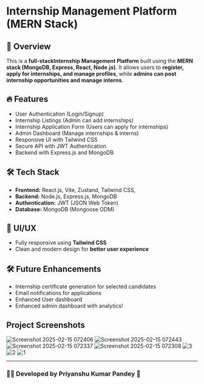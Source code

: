 # Internship Management Platform (MERN Stack)

## 📌 Overview
This is a **full-stackInternship Management Platform** built using the **MERN stack (MongoDB, Express, React, Node.js)**. It allows users to **register, apply for internships, and manage profiles**, while **admins can post internship opportunities and manage interns**.

## 🔥 Features
- User Authentication (Login/Signup)
- Internship Listings (Admin can add internships)
- Internship Application Form (Users can apply for internships)
- Admin Dashboard (Manage internships & interns)
- Responsive UI with Tailwind CSS
- Secure API with JWT Authentication
- Backend with Express.js and MongoDB

## 🛠️ Tech Stack
- **Frontend:** React.js, Vite, Zustand, Tailwind CSS,
- **Backend:** Node.js, Express.js, MongoDB
- **Authentication:** JWT (JSON Web Token)
- **Database:** MongoDB (Mongoose ODM)

## 🎨 UI/UX
- Fully responsive using **Tailwind CSS**
- Clean and modern design for **better user experience**

## 🛠️ Future Enhancements
- Internship certificate generation for selected candidates
- Email notifications for applications
- Enhanced User dashboard
- Enhanced admin dashboard with analytics!
## Project Screenshots
![Screenshot 2025-02-15 072406](https://github.com/user-attachments/assets/8ca2cc2a-1dff-41d2-afbf-db24e26ab54d)
![Screenshot 2025-02-15 072443](https://github.com/user-attachments/assets/7be6541a-319e-489c-baf3-7ae98a070a02)
![Screenshot 2025-02-15 072337](https://github.com/user-attachments/assets/7d0f2ea8-d0d4-415c-bc40-ef48921c01a4)
![Screenshot 2025-02-15 072308](https://github.com/user-attachments/assets/ddcaaded-14ee-4aa1-ae96-2c7804865e7b)
![3](https://github.com/user-attachments/assets/d6079313-d79e-4102-95c3-a5e01fcdb7a5)
![2](https://github.com/user-attachments/assets/acd1dc96-eb68-4cfe-9142-4c599a4c80f8)
![1](https://github.com/user-attachments/assets/cf18a7e3-06ef-4d9d-aea1-2b8f04d9a8f2)


---
### 👨‍💻 Developed by Priyanshu Kumar Pandey 🚀
